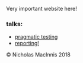 Very important website here!

### talks:

* [pragmatic testing](https://nmacinnis.github.io/pragmatic_testing)
* [reporting!](https://nmacinnis.github.io/reporting)


© Nicholas MacInnis 2018

